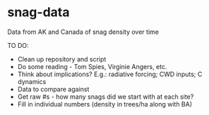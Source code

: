 snag-data
=========
Data from AK and Canada of snag density over time


TO DO:
* Clean up repository and script
* Do some reading - Tom Spies, Virginie Angers, etc.
* Think about implications? E.g.: radiative forcing; CWD inputs; C dynamics
* Data to compare against
* Get raw #s - how many snags did we start with at each site?
* Fill in individual numbers (density in trees/ha along with BA)
